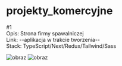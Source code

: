 # projekty_komercyjne

#1 <br>
Opis: Strona firmy spawalniczej<br>
Link: --aplikacja w trakcie tworzenia--<br>
Stack: TypeScript/Next/Redux/Tailwind/Sass<br>

![obraz](https://github.com/TheSinOfGreed/projekty_komercyjne/assets/80159294/7efc45f8-4e6f-433d-b05a-b6c7e613b268)
![obraz](https://github.com/TheSinOfGreed/projekty_komercyjne/assets/80159294/f5725721-322d-492a-9b31-29c555eb05d3)
